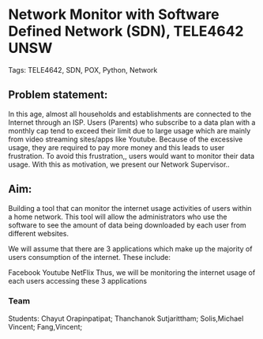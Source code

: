 # Network Monitor with Software Defined Network (SDN), TELE4642 UNSW
Tags: TELE4642, SDN, POX, Python, Network
## Problem statement:
In this age, almost all households and establishments are connected to the Internet through an ISP. Users (Parents) who subscribe to a data plan with a monthly cap tend to exceed their limit due to large usage which are mainly from video streaming sites/apps like Youtube. Because of the excessive usage, they are required to pay more money and this leads to user frustration. To avoid this frustration,, users would want to monitor their data usage. With this as motivation, we present our Network Supervisor..

## Aim:
Building a tool that can monitor the internet usage activities of users within a home network. This tool will allow the administrators who use the software to see the amount of data being downloaded by each user from different websites.

We will assume that there are 3 applications which make up the majority of users consumption of the internet. These include:

Facebook
Youtube
NetFlix
Thus, we will be monitoring the internet usage of each users accessing these 3 applications

### Team
Students: Chayut Orapinpatipat; Thanchanok Sutjarittham; Solis,Michael Vincent; Fang,Vincent;